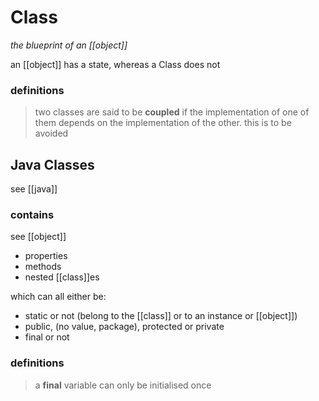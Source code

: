 # Class

_the blueprint of an [[object]]_

an [[object]] has a state, whereas a Class does not

### definitions

> two classes are said to be **coupled** if the implementation of one of them depends on the implementation of the other. this is to be avoided

## Java Classes

see [[java]]

### contains

see [[object]]

- properties
- methods
- nested [[class]]es

which can all either be:

- static or not (belong to the [[class]] or to an instance or [[object]])
- public, (no value, package), protected or private
- final or not

### definitions

> a **final** variable can only be initialised once
